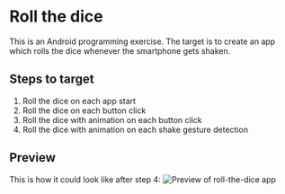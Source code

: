 # Roll the dice

This is an Android programming exercise. The target is to create an app which rolls the dice whenever the smartphone gets shaken.

## Steps to target

1. Roll the dice on each app start
2. Roll the dice on each button click
3. Roll the dice with animation on each button click
4. Roll the dice with animation on each shake gesture detection

## Preview

This is how it could look like after step 4:
![Preview of roll-the-dice app](preview.gif "Preview of roll-the-dice app")
